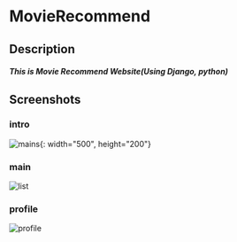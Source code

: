 # MovieRecommend
## Description
##### This is Movie Recommend Website(Using Django, python)
## Screenshots

### intro 
![mains](https://user-images.githubusercontent.com/55237012/73512006-492a1a80-442b-11ea-934f-109f24a14442.PNG){: width="500", height="200"}

### main
![list](https://user-images.githubusercontent.com/55237012/73512026-5ba45400-442b-11ea-9cfd-1239acb3ea03.PNG)

### profile
![profile](https://user-images.githubusercontent.com/55237012/73512028-5cd58100-442b-11ea-9c63-0c616c43c964.PNG)
